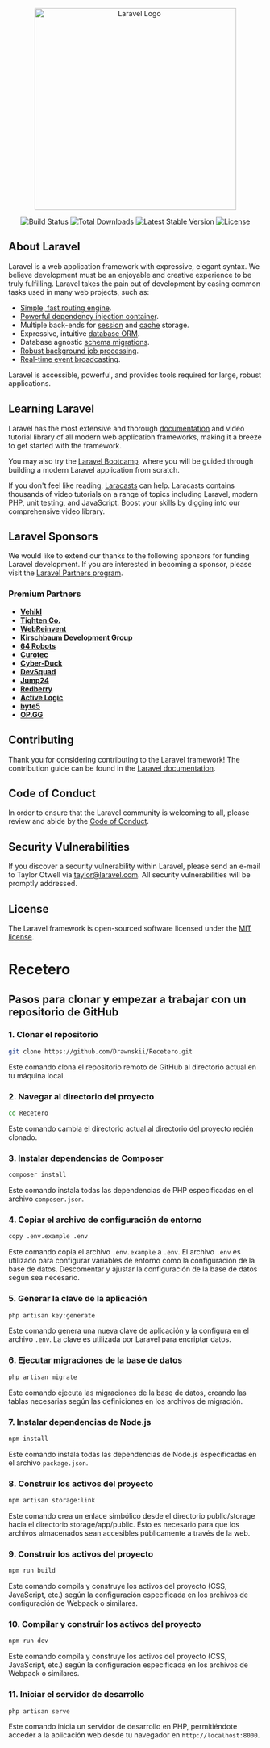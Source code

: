 <p align="center"><a href="https://laravel.com" target="_blank"><img src="https://raw.githubusercontent.com/laravel/art/master/logo-lockup/5%20SVG/2%20CMYK/1%20Full%20Color/laravel-logolockup-cmyk-red.svg" width="400" alt="Laravel Logo"></a></p>

<p align="center">
<a href="https://github.com/laravel/framework/actions"><img src="https://github.com/laravel/framework/workflows/tests/badge.svg" alt="Build Status"></a>
<a href="https://packagist.org/packages/laravel/framework"><img src="https://img.shields.io/packagist/dt/laravel/framework" alt="Total Downloads"></a>
<a href="https://packagist.org/packages/laravel/framework"><img src="https://img.shields.io/packagist/v/laravel/framework" alt="Latest Stable Version"></a>
<a href="https://packagist.org/packages/laravel/framework"><img src="https://img.shields.io/packagist/l/laravel/framework" alt="License"></a>
</p>

## About Laravel

Laravel is a web application framework with expressive, elegant syntax. We believe development must be an enjoyable and creative experience to be truly fulfilling. Laravel takes the pain out of development by easing common tasks used in many web projects, such as:

- [Simple, fast routing engine](https://laravel.com/docs/routing).
- [Powerful dependency injection container](https://laravel.com/docs/container).
- Multiple back-ends for [session](https://laravel.com/docs/session) and [cache](https://laravel.com/docs/cache) storage.
- Expressive, intuitive [database ORM](https://laravel.com/docs/eloquent).
- Database agnostic [schema migrations](https://laravel.com/docs/migrations).
- [Robust background job processing](https://laravel.com/docs/queues).
- [Real-time event broadcasting](https://laravel.com/docs/broadcasting).

Laravel is accessible, powerful, and provides tools required for large, robust applications.

## Learning Laravel

Laravel has the most extensive and thorough [documentation](https://laravel.com/docs) and video tutorial library of all modern web application frameworks, making it a breeze to get started with the framework.

You may also try the [Laravel Bootcamp](https://bootcamp.laravel.com), where you will be guided through building a modern Laravel application from scratch.

If you don't feel like reading, [Laracasts](https://laracasts.com) can help. Laracasts contains thousands of video tutorials on a range of topics including Laravel, modern PHP, unit testing, and JavaScript. Boost your skills by digging into our comprehensive video library.

## Laravel Sponsors

We would like to extend our thanks to the following sponsors for funding Laravel development. If you are interested in becoming a sponsor, please visit the [Laravel Partners program](https://partners.laravel.com).

### Premium Partners

- **[Vehikl](https://vehikl.com/)**
- **[Tighten Co.](https://tighten.co)**
- **[WebReinvent](https://webreinvent.com/)**
- **[Kirschbaum Development Group](https://kirschbaumdevelopment.com)**
- **[64 Robots](https://64robots.com)**
- **[Curotec](https://www.curotec.com/services/technologies/laravel/)**
- **[Cyber-Duck](https://cyber-duck.co.uk)**
- **[DevSquad](https://devsquad.com/hire-laravel-developers)**
- **[Jump24](https://jump24.co.uk)**
- **[Redberry](https://redberry.international/laravel/)**
- **[Active Logic](https://activelogic.com)**
- **[byte5](https://byte5.de)**
- **[OP.GG](https://op.gg)**

## Contributing

Thank you for considering contributing to the Laravel framework! The contribution guide can be found in the [Laravel documentation](https://laravel.com/docs/contributions).

## Code of Conduct

In order to ensure that the Laravel community is welcoming to all, please review and abide by the [Code of Conduct](https://laravel.com/docs/contributions#code-of-conduct).

## Security Vulnerabilities

If you discover a security vulnerability within Laravel, please send an e-mail to Taylor Otwell via [taylor@laravel.com](mailto:taylor@laravel.com). All security vulnerabilities will be promptly addressed.

## License

The Laravel framework is open-sourced software licensed under the [MIT license](https://opensource.org/licenses/MIT).

# Recetero

## Pasos para clonar y empezar a trabajar con un repositorio de GitHub

### 1. Clonar el repositorio
```bash
git clone https://github.com/Drawnskii/Recetero.git
```
Este comando clona el repositorio remoto de GitHub al directorio actual en tu máquina local.

### 2. Navegar al directorio del proyecto
```bash
cd Recetero
```
Este comando cambia el directorio actual al directorio del proyecto recién clonado.

### 3. Instalar dependencias de Composer
```bash
composer install
```
Este comando instala todas las dependencias de PHP especificadas en el archivo `composer.json`.

### 4. Copiar el archivo de configuración de entorno
```bash
copy .env.example .env
```
Este comando copia el archivo `.env.example` a `.env`. El archivo `.env` es utilizado para configurar variables de entorno como la configuración de la base de datos. Descomentar y ajustar la configuración de la base de datos según sea necesario.

### 5. Generar la clave de la aplicación
```bash
php artisan key:generate
```
Este comando genera una nueva clave de aplicación y la configura en el archivo `.env`. La clave es utilizada por Laravel para encriptar datos.

### 6. Ejecutar migraciones de la base de datos
```bash
php artisan migrate
```
Este comando ejecuta las migraciones de la base de datos, creando las tablas necesarias según las definiciones en los archivos de migración.

### 7. Instalar dependencias de Node.js
```bash
npm install
```
Este comando instala todas las dependencias de Node.js especificadas en el archivo `package.json`.

### 8. Construir los activos del proyecto
```bash
npm artisan storage:link
```
Este comando crea un enlace simbólico desde el directorio public/storage hacia el directorio storage/app/public. Esto es necesario para que los archivos almacenados sean accesibles públicamente a través de la web.

### 9. Construir los activos del proyecto
```bash
npm run build
```
Este comando compila y construye los activos del proyecto (CSS, JavaScript, etc.) según la configuración especificada en los archivos de configuración de Webpack o similares.

### 10. Compilar y construir los activos del proyecto
```bash
npm run dev
```
Este comando compila y construye los activos del proyecto (CSS, JavaScript, etc.) según la configuración especificada en los archivos de Webpack o similares.

### 11. Iniciar el servidor de desarrollo
```bash
php artisan serve
```
Este comando inicia un servidor de desarrollo en PHP, permitiéndote acceder a la aplicación web desde tu navegador en `http://localhost:8000`.
